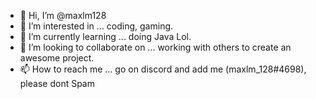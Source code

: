 - 👋 Hi, I’m @maxlm128
- 👀 I’m interested in ... coding, gaming.
- 🌱 I’m currently learning ... doing Java Lol.
- 💞️ I’m looking to collaborate on ... working with others to create an awesome project.
- 📫 How to reach me ... go on discord and add me (maxlm_128#4698), please dont Spam

<!---
maxlm128/maxlm128 is a ✨ special ✨ repository because its `README.md` (this file) appears on your GitHub profile.
You can click the Preview link to take a look at your changes.
--->
